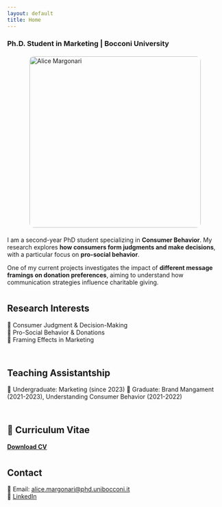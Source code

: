 ```yaml
---
layout: default
title: Home
---
```

### Ph.D. Student in Marketing | Bocconi University
<style>
    /* Adjust profile picture size */
    .profile-pic {
        display: block;
        margin: 20px auto;
        width: 400px;  /* Adjust this size if needed */
        height: auto;
        border-radius: 10px; /* Keeps square corners, remove for round image */
    }
    
    /* Increase spacing between sections */
    h2 {
        margin-top: 40px;
    }

    /* Fix footer spacing and remove duplicate name */
    .site-footer {
        display: none;  /* Hides the duplicate name */
    }
</style>
<!-- Profile Picture -->
<img src="https://github.com/user-attachments/assets/7872cefe-e5ab-4a2c-a4c6-237d963ab0a4" 
     alt="Alice Margonari" 
     class="profile-pic">
  
I am a second-year PhD student specializing in **Consumer Behavior**. My research explores **how consumers form judgments and make decisions**, with a particular focus on **pro-social behavior**.  

One of my current projects investigates the impact of **different message framings on donation preferences**, aiming to understand how communication strategies influence charitable giving.
&nbsp;
## Research Interests  
🔹 Consumer Judgment & Decision-Making  
🔹 Pro-Social Behavior & Donations  
🔹 Framing Effects in Marketing  
&nbsp;
## Teaching Assistantship  
🔹 Undergraduate: Marketing (since 2023)
🔹 Graduate:  Brand Mangament (2021-2023), Understanding Consumer Behavior (2021-2022)  
&nbsp;
## 📄 Curriculum Vitae  
**[Download CV](cv.pdf)**
&nbsp;
## Contact  
📧 Email: [alice.margonari@phd.unibocconi.it](mailto:alice.margonari@phd.unibocconi.it)  
🔗 [LinkedIn](https://www.linkedin.com/in/alice-margonari/)  
